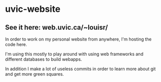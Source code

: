 # uvic-website
## See it here: web.uvic.ca/~louisr/

In order to work on my personal website from anywhere, I'm hosting the code here.

I'm using this mostly to play around with using web frameworks and different databases to build webapps.

In addition I make a lot of useless commits in order to learn more about git and get more green squares.
